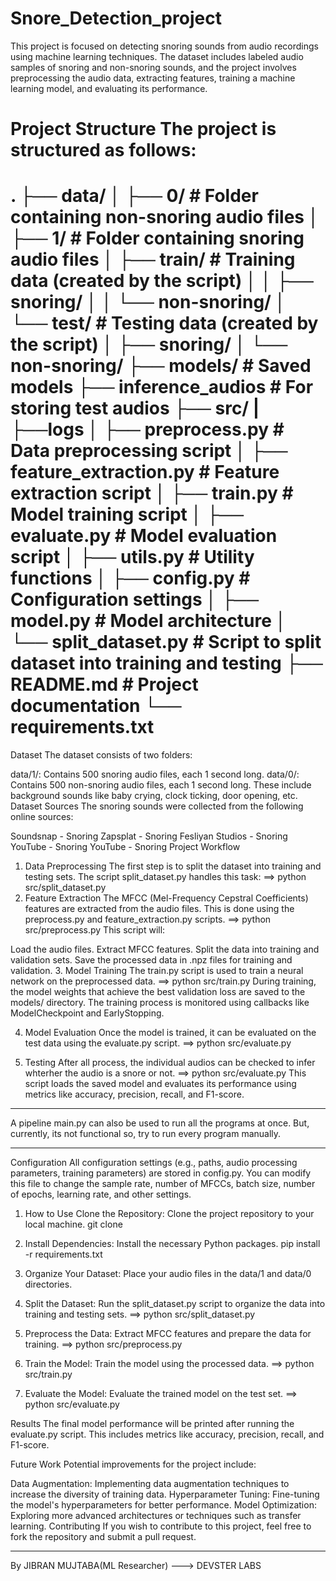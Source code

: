 # Snore_Detection_project
This project is focused on detecting snoring sounds from audio recordings using machine learning techniques. The dataset includes labeled audio samples of snoring and non-snoring sounds, and the project involves preprocessing the audio data, extracting features, training a machine learning model, and evaluating its performance.

Project Structure
The project is structured as follows:
===========================================================================================================
.
├── data/
│   ├── 0/  # Folder containing non-snoring audio files
│   ├── 1/  # Folder containing snoring audio files
│   ├── train/  # Training data (created by the script)
│   │   ├── snoring/
│   │   └── non-snoring/
│   └── test/  # Testing data (created by the script)
│       ├── snoring/
│       └── non-snoring/
├── models/  # Saved models
├── inference_audios # For storing test audios
├── src/
|   ├──logs 
│   ├── preprocess.py  # Data preprocessing script
│   ├── feature_extraction.py  # Feature extraction script
│   ├── train.py  # Model training script
│   ├── evaluate.py  # Model evaluation script
│   ├── utils.py  # Utility functions
│   ├── config.py  # Configuration settings
│   ├── model.py  # Model architecture
│   └── split_dataset.py  # Script to split dataset into training and testing
├── README.md  # Project documentation
└── requirements.txt
===========================================================================================================
Dataset
The dataset consists of two folders:

data/1/: Contains 500 snoring audio files, each 1 second long.
data/0/: Contains 500 non-snoring audio files, each 1 second long. These include background sounds like baby crying, clock ticking, door opening, etc.
Dataset Sources
The snoring sounds were collected from the following online sources:

Soundsnap - Snoring
Zapsplat - Snoring
Fesliyan Studios - Snoring
YouTube - Snoring
YouTube - Snoring
Project Workflow

1. Data Preprocessing
The first step is to split the dataset into training and testing sets. The script split_dataset.py handles this task:
==> python src/split_dataset.py
2. Feature Extraction
The MFCC (Mel-Frequency Cepstral Coefficients) features are extracted from the audio files. This is done using the preprocess.py and feature_extraction.py scripts.
==> python src/preprocess.py
This script will:

Load the audio files.
Extract MFCC features.
Split the data into training and validation sets.
Save the processed data in .npz files for training and validation.
3. Model Training
The train.py script is used to train a neural network on the preprocessed data.
==> python src/train.py
During training, the model weights that achieve the best validation loss are saved to the models/ directory. The training process is monitored using callbacks like ModelCheckpoint and EarlyStopping.

4. Model Evaluation
Once the model is trained, it can be evaluated on the test data using the evaluate.py script.
==> python src/evaluate.py

5. Testing
After all process, the individual audios can be checked to infer whterher the audio is a snore or not.
==> python src/evaluate.py
This script loads the saved model and evaluates its performance using metrics like accuracy, precision, recall, and F1-score.
____________________________________________________________________

A pipeline main.py can also be used to run all the programs at once. But, currently, its not functional so, try to run every program manually.
____________________________________________________________________

Configuration
All configuration settings (e.g., paths, audio processing parameters, training parameters) are stored in config.py. You can modify this file to change the sample rate, number of MFCCs, batch size, number of epochs, learning rate, and other settings.

1. How to Use
Clone the Repository: Clone the project repository to your local machine.
git clone <Not yet speified>

2. Install Dependencies: Install the necessary Python packages.
pip install -r requirements.txt

3. Organize Your Dataset: Place your audio files in the data/1 and data/0 directories.

4. Split the Dataset: Run the split_dataset.py script to organize the data into training and testing sets.
==> python src/split_dataset.py

5. Preprocess the Data: Extract MFCC features and prepare the data for training.
==> python src/preprocess.py

6. Train the Model: Train the model using the processed data.
==> python src/train.py

7. Evaluate the Model: Evaluate the trained model on the test set.
==> python src/evaluate.py

Results
The final model performance will be printed after running the evaluate.py script. This includes metrics like accuracy, precision, recall, and F1-score.

Future Work
Potential improvements for the project include:

Data Augmentation: Implementing data augmentation techniques to increase the diversity of training data.
Hyperparameter Tuning: Fine-tuning the model's hyperparameters for better performance.
Model Optimization: Exploring more advanced architectures or techniques such as transfer learning.
Contributing
If you wish to contribute to this project, feel free to fork the repository and submit a pull request.

-----------------------------------------------------------------------------------

By JIBRAN MUJTABA(ML Researcher) ---> DEVSTER LABS



